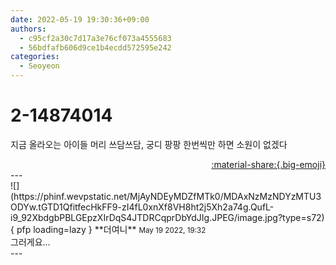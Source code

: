 ```yaml
---
date: 2022-05-19 19:30:36+09:00
authors:
  - c95cf2a30c7d17a3e76cf073a4555683
  - 56bdfafb606d9ce1b4ecdd572595e242
categories:
  - Seoyeon
---
```


# 2-14874014

<div class="post-container" markdown="1">
<div class="content-container md-sidebar__scrollwrap" markdown="1">

지금 올라오는 아이들 머리 쓰담쓰담, 궁디 팡팡 한번씩만 하면 소원이 없겠다

</div>
</div>

<div style="text-align: right;" markdown="1">
<a href="https://weverse.io/fromis9/fanpost/2-14874014" style="text-align: right;">:material-share:{.big-emoji}</a>
</div>
---

<div class="comments-container md-sidebar__scrollwrap" markdown="1">
<div class="comment" markdown="1">
<div class='id-container' markdown="1">
![](https://phinf.wevpstatic.net/MjAyNDEyMDZfMTk0/MDAxNzMzNDYzMTU3ODYw.tGTD1QfitfecHkFF9-zI4fL0xnXf8VH8ht2j5Xh2a74g.QufL-i9_92XbdgbPBLGEpzXIrDqS4JTDRCqprDbYdJIg.JPEG/image.jpg?type=s72){ pfp loading=lazy }
**<span class="artist">더여니</span>** <small>May 19 2022, 19:32</small><br>
</div>
<div class='comment-body' markdown="1">
그러게요...
</div>
</div>
</div>
---
